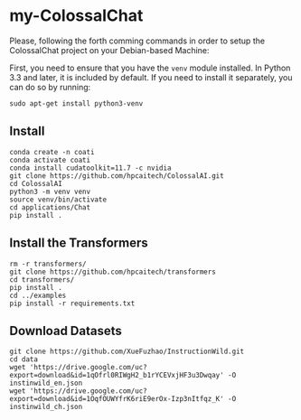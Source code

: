 # my-ColossalChat

Please, following the forth comming commands in order to setup the ColossalChat project on your Debian-based Machine:

First, you need to ensure that you have the `venv` module installed. In Python 3.3 and later, it is included by default. If you need to install it separately, you can do so by running:
   
   ```
   sudo apt-get install python3-venv
   ```
   
## Install

```
conda create -n coati
conda activate coati
conda install cudatoolkit=11.7 -c nvidia
git clone https://github.com/hpcaitech/ColossalAI.git
cd ColossalAI
python3 -m venv venv
source venv/bin/activate
cd applications/Chat
pip install .
```

## Install the Transformers

```
rm -r transformers/
git clone https://github.com/hpcaitech/transformers
cd transformers/
pip install .
cd ../examples
pip install -r requirements.txt
```

## Download Datasets
```
git clone https://github.com/XueFuzhao/InstructionWild.git
cd data
wget 'https://drive.google.com/uc?export=download&id=1qOfrl0RIWgH2_b1rYCEVxjHF3u3Dwqay' -O instinwild_en.json
wget 'https://drive.google.com/uc?export=download&id=1OqfOUWYfrK6riE9erOx-Izp3nItfqz_K' -O instinwild_ch.json
```
